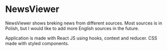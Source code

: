 # NewsViewer

NewsViewer shows breking news from different sources. Most sources is in Polish, but I would like to add more English sources in the future.

Application is made with React JS using hooks, context and reducer.
CSS made with styled components.
